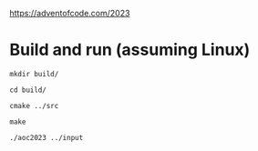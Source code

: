https://adventofcode.com/2023

# Build and run (assuming Linux)

```
mkdir build/

cd build/

cmake ../src

make

./aoc2023 ../input
```
